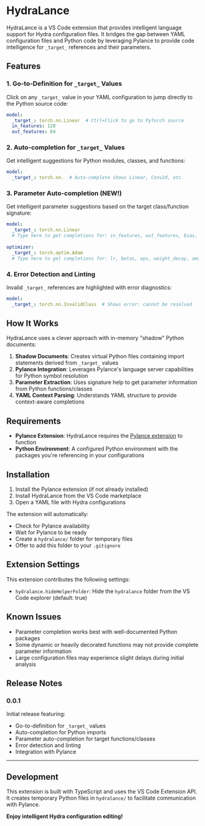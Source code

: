 # HydraLance

HydraLance is a VS Code extension that provides intelligent language support for Hydra configuration files. It bridges the gap between YAML configuration files and Python code by leveraging Pylance to provide code intelligence for `_target_` references and their parameters.

## Features

### 1. Go-to-Definition for `_target_` Values
Click on any `_target_` value in your YAML configuration to jump directly to the Python source code:

```yaml
model:
  _target_: torch.nn.Linear  # Ctrl+Click to go to PyTorch source
  in_features: 128
  out_features: 64
```

### 2. Auto-completion for `_target_` Values
Get intelligent suggestions for Python modules, classes, and functions:

```yaml
model:
  _target_: torch.nn.  # Auto-complete shows Linear, Conv2d, etc.
```

### 3. Parameter Auto-completion (NEW!)
Get intelligent parameter suggestions based on the target class/function signature:

```yaml
model:
  _target_: torch.nn.Linear
  # Type here to get completions for: in_features, out_features, bias, device, dtype
  
optimizer:
  _target_: torch.optim.Adam
  # Type here to get completions for: lr, betas, eps, weight_decay, amsgrad
```

### 4. Error Detection and Linting
Invalid `_target_` references are highlighted with error diagnostics:

```yaml
model:
  _target_: torch.nn.InvalidClass  # Shows error: cannot be resolved
```

## How It Works

HydraLance uses a clever approach with in-memory "shadow" Python documents:

1. **Shadow Documents**: Creates virtual Python files containing import statements derived from `_target_` values
2. **Pylance Integration**: Leverages Pylance's language server capabilities for Python symbol resolution
3. **Parameter Extraction**: Uses signature help to get parameter information from Python functions/classes
4. **YAML Context Parsing**: Understands YAML structure to provide context-aware completions

## Requirements

- **Pylance Extension**: HydraLance requires the [Pylance extension](https://marketplace.visualstudio.com/items?itemName=ms-python.vscode-pylance) to function
- **Python Environment**: A configured Python environment with the packages you're referencing in your configurations

## Installation

1. Install the Pylance extension (if not already installed)
2. Install HydraLance from the VS Code marketplace
3. Open a YAML file with Hydra configurations

The extension will automatically:
- Check for Pylance availability
- Wait for Pylance to be ready
- Create a `hydralance/` folder for temporary files
- Offer to add this folder to your `.gitignore`

## Extension Settings

This extension contributes the following settings:

* `hydralance.hideHelperFolder`: Hide the `hydralance` folder from the VS Code explorer (default: true)

## Known Issues

- Parameter completion works best with well-documented Python packages
- Some dynamic or heavily decorated functions may not provide complete parameter information
- Large configuration files may experience slight delays during initial analysis

## Release Notes

### 0.0.1

Initial release featuring:
- Go-to-definition for `_target_` values
- Auto-completion for Python imports
- Parameter auto-completion for target functions/classes
- Error detection and linting
- Integration with Pylance

---

## Development

This extension is built with TypeScript and uses the VS Code Extension API. It creates temporary Python files in `hydralance/` to facilitate communication with Pylance.

**Enjoy intelligent Hydra configuration editing!**
